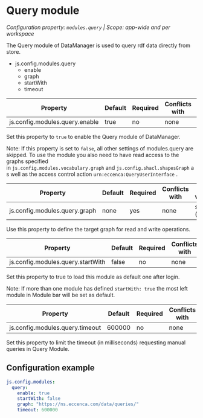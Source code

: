 # Query module

*Configuration property: `modules.query` | Scope: app-wide and per workspace*

The Query module of DataManager is used to query rdf data directly from store.

-   js.config.modules.query
    -   enable
    -   graph
    -   startWith
    -   timeout

| Property | Default | Required | Conflicts with | Valid values |
| -------- | ------- | -------- | -------------- | ------------ |
| js.config.modules.query.enable | true | no | none | boolean |

Set this property to `true` to enable the Query module of DataManager.

Note: If this property is set to `false`, all other settings of modules.query are skipped. To use the module you also need to have read access to the graphs specified in `js.config.modules.vocabulary.graph` and `js.config.shacl.shapesGraph` as well as the access control action `urn:eccenca:QueryUserInterface` .

| Property | Default | Required | Conflicts with | Valid values |
| -------- | ------- | -------- | -------------- | ------------ |
| js.config.modules.query.graph | none | yes | none | string (URI) |

Use this property to define the target graph for read and write operations.

| Property | Default | Required | Conflicts with | Valid values |
| -------- | ------- | -------- | -------------- | ------------ |
| js.config.modules.query.startWith | false | no | none | boolean |

Set this property to true to load this module as default one after login.

Note: If more than one module has defined `startWith: true` the most left module in Module bar will be set as default.

| Property | Default | Required | Conflicts with | Valid values |
| -------- | ------- | -------- | -------------- | ------------ |
| js.config.modules.query.timeout | 600000 | no | none | number |

Set this property to limit the timeout (in milliseconds) requesting manual queries in Query Module.

## Configuration example

``` yaml
js.config.modules:
  query:
    enable: true
    startWith: false
    graph: "https://ns.eccenca.com/data/queries/"
    timeout: 600000
```